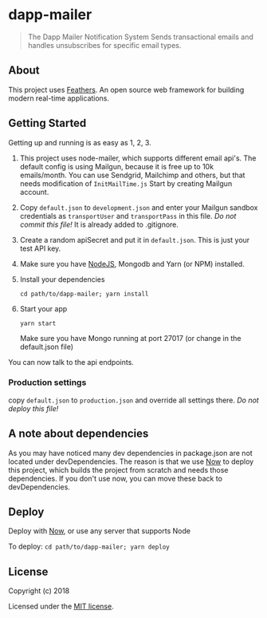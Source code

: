 # dapp-mailer

> The Dapp Mailer Notification System
Sends transactional emails and handles unsubscribes for specific email types.

## About

This project uses [Feathers](http://feathersjs.com). An open source web framework for building modern real-time applications.

## Getting Started

Getting up and running is as easy as 1, 2, 3.

1. This project uses node-mailer, which supports different email api's. The default config is using Mailgun, because it is free up to 10k emails/month.
   You can use Sendgrid, Mailchimp and others, but that needs modification of `InitMailTime.js`
   Start by creating Mailgun account.

2. Copy `default.json` to `development.json` and enter your Mailgun sandbox credentials as `transportUser` and `transportPass` in this file.
   *Do not commit this file!* It is already added to .gitignore.

3. Create a random apiSecret and put it in `default.json`. This is just your test API key.

4. Make sure you have [NodeJS](https://nodejs.org/), Mongodb and Yarn (or NPM) installed.
5. Install your dependencies

    ```
    cd path/to/dapp-mailer; yarn install
    ```

6. Start your app

    ```
    yarn start
    ```

    Make sure you have Mongo running at port 27017 (or change in the default.json file)

You can now talk to the api endpoints.


### Production settings
copy `default.json` to `production.json` and override all settings there. *Do not deploy this file!*

## A note about dependencies
As you may have noticed many dev dependencies in package.json are not located under devDependencies. 
The reason is that we use [Now](https://zeit.co/now) to deploy this project, which builds the project from scratch and needs those dependencies.
If you don't use now, you can move these back to devDependencies.

## Deploy
Deploy with [Now](https://zeit.co/now), or use any server that supports Node

To deploy:
`cd path/to/dapp-mailer; yarn deploy`

## License

Copyright (c) 2018

Licensed under the [MIT license](LICENSE).
